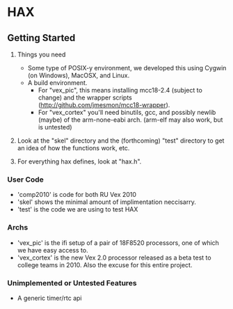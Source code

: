 # HAX #

## Getting Started ##

1. Things you need
    * Some type of POSIX-y environment, we developed this using 
      Cygwin (on Windows), MacOSX, and Linux.
    * A build environment. 
        * For "vex_pic", this means installing
          mcc18-2.4 (subject to change) and the wrapper
          scripts (http://github.com/jmesmon/mcc18-wrapper).
        * For "vex_cortex" you'll need binutils, gcc, and
          possibly newlib (maybe) of the arm-none-eabi arch.
          (arm-elf may also work, but is untested)
2. Look at the "skel" directory and the (forthcoming) "test" directory
   to get an idea of how the functions work, etc.

3. For everything hax defines, look at "hax.h".


### User Code ###
* 'comp2010' is code for both RU Vex 2010 
* 'skel' shows the minimal amount of implimentation neccisarry.
* 'test' is the code we are using to test HAX

### Archs ###
* 'vex_pic' is the ifi setup of a pair of 18F8520 processors, one of which we
	have easy access to.
* 'vex_cortex' is the new Vex 2.0 processor released as a beta test to college
	teams in 2010. Also the excuse for this entire project.

### Unimplemented or Untested Features ###
* A generic timer/rtc api
